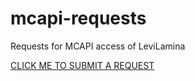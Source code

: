 # mcapi-requests

Requests for MCAPI access of LeviLamina

[CLICK ME TO SUBMIT A REQUEST](https://github.com/LiteLDev/mcapi-requests/issues/new)
